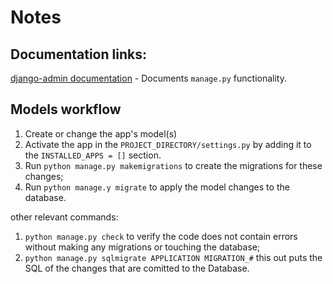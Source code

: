 # Notes

## Documentation links:
[django-admin documentation](https://docs.djangoproject.com/en/4.1/ref/django-admin/) - Documents `manage.py` functionality. 


## Models workflow

1. Create or change the app's model(s) 
2. Activate the app in the `PROJECT_DIRECTORY/settings.py` by adding it to the `INSTALLED_APPS = []` section.
3. Run `python manage.py makemigrations` to create the migrations for these changes;
4. Run `python manage.y migrate` to apply the model changes to the database.

other relevant commands:
1. `python manage.py check` to verify the code does not contain errors without making any migrations or touching the database;
2. `python manage.py sqlmigrate APPLICATION MIGRATION_#` this out puts the SQL of the changes that are comitted to the Database.

